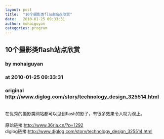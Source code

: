 ```yaml
---
layout: post
title:  "10个摄影类flash站点欣赏"
date:   2010-01-25 09:33:31
author: mohaiguyan
categories: program
---
```


## 10个摄影类flash站点欣赏
### by mohaiguyan
### at 2010-01-25 09:33:31
### original <http://www.diglog.com/story/technology_design_325514.html>

<br>在优秀的摄影类网站都可以见到flash的影子，有很多效果令人叹为观止。<br><br>原始链接:<a href="http://www.36ria.cn/?p=1292">http://www.36ria.cn/?p=1292</a><br>diglog链接:<a href="http://www.diglog.com/story/technology_design_325514.html">http://www.diglog.com/story/technology_design_325514.html</a>